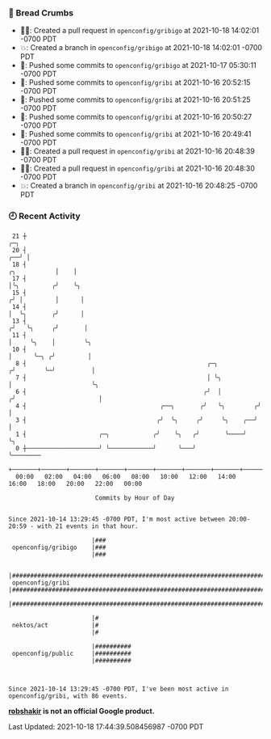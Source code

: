 ### 🍞 Bread Crumbs

 * ✍🏼: Created a pull request in `openconfig/gribigo` at 2021-10-18 14:02:01 -0700 PDT
 * 💥: Created a branch in `openconfig/gribigo` at 2021-10-18 14:02:01 -0700 PDT
 * 🚢: Pushed some commits to `openconfig/gribigo` at 2021-10-17 05:30:11 -0700 PDT
 * 🚢: Pushed some commits to `openconfig/gribi` at 2021-10-16 20:52:15 -0700 PDT
 * 🚢: Pushed some commits to `openconfig/gribi` at 2021-10-16 20:51:25 -0700 PDT
 * 🚢: Pushed some commits to `openconfig/gribi` at 2021-10-16 20:50:27 -0700 PDT
 * 🚢: Pushed some commits to `openconfig/gribi` at 2021-10-16 20:49:41 -0700 PDT
 * ✍🏼: Created a pull request in `openconfig/gribi` at 2021-10-16 20:48:39 -0700 PDT
 * ✍🏼: Created a pull request in `openconfig/gribi` at 2021-10-16 20:48:30 -0700 PDT
 * 💥: Created a branch in `openconfig/gribi` at 2021-10-16 20:48:25 -0700 PDT

### 🕘 Recent Activity
```
 21 ┼                                                                                    ╭─╮
 20 ┤                                                                                 ╭──╯ │
 18 ┤                                                                    ╭╮           │    │
 17 ┤                                                                    │╰╮         ╭╯    ╰╮
 15 ┤                                                                   ╭╯ │         │      │
 14 ┤                                                                   │  ╰╮       ╭╯      │
 13 ┤                                                                  ╭╯   ╰╮     ╭╯       │
 11 ┤                                                                  │     ╰╮    │        ╰╮
 10 ┤                                                                  │      ╰─╮ ╭╯         │
  8 ┤                                                  ╭─╮            ╭╯        ╰─╯          │
  7 ┤                                                  │ ╰╮           │                      ╰╮
  6 ┤                                                 ╭╯  │          ╭╯                       │
  4 ┤                                     ╭──╮       ╭╯   ╰╮        ╭╯                        │
  3 ┤                                    ╭╯  ╰╮     ╭╯     ╰╮    ╭──╯                         │
  1 ┤                    ╭─╮            ╭╯    ╰╮   ╭╯       ╰────╯                            ╰╮
  0 ┼────────────────────╯ ╰────────────╯      ╰───╯                                           ╰────────
    +───────+───────+───────+───────+───────+───────+───────+───────+───────+───────+───────+───────+────
  00:00   02:00   04:00   06:00   08:00   10:00   12:00   14:00   16:00   18:00   20:00   22:00   00:00   

						Commits by Hour of Day


Since 2021-10-14 13:29:45 -0700 PDT, I'm most active between 20:00-20:59 - with 21 events in that hour.

```



```
                       |###
 openconfig/gribigo    |###
                       |###

                       |######################################################################################
 openconfig/gribi      |######################################################################################
                       |######################################################################################

                       |#
 nektos/act            |#
                       |#

                       |##########
 openconfig/public     |##########
                       |##########



Since 2021-10-14 13:29:45 -0700 PDT, I've been most active in openconfig/gribi, with 86 events.

```
**[robshakir](mailto:robjs@google.com) is not an official Google product.**  


Last Updated: 2021-10-18 17:44:39.508456987 -0700 PDT

